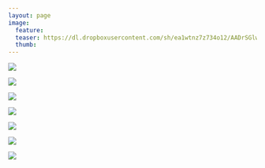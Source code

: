 ```yaml
---
layout: page
image:
  feature:
  teaser: https://dl.dropboxusercontent.com/sh/ea1wtnz7z734o12/AADrSGlw5UXFioNoKEMFh5L9a/luontokuvat/kes%C3%A4/3/DS20572-245px.jpg
  thumb:
---
```


[![](https://dl.dropboxusercontent.com/sh/ea1wtnz7z734o12/AAA71L9wvnVZf194v5DSIwdna/luontokuvat/kes%C3%A4/3/DS20343-800px.jpg)](https://dl.dropboxusercontent.com/sh/ea1wtnz7z734o12/AAB7U6GQOXEwTZuq49EgalY6a/luontokuvat/kes%C3%A4/3/DS20343.jpg)

[![](https://dl.dropboxusercontent.com/sh/ea1wtnz7z734o12/AADFYmF1ncVRmbgHG_1ztST4a/luontokuvat/kes%C3%A4/3/DS20362-800px.jpg)](https://dl.dropboxusercontent.com/sh/ea1wtnz7z734o12/AACkejJAHUXbIRfyD2sXi9MPa/luontokuvat/kes%C3%A4/3/DS20362.jpg)

[![](https://dl.dropboxusercontent.com/sh/ea1wtnz7z734o12/AABwGb14wOCykvUkOYCiyLfva/luontokuvat/kes%C3%A4/3/DS20365-800px.jpg)](https://dl.dropboxusercontent.com/sh/ea1wtnz7z734o12/AADMo6WB447-W1dlh-ic26Fra/luontokuvat/kes%C3%A4/3/DS20365.jpg)

[![](https://dl.dropboxusercontent.com/sh/ea1wtnz7z734o12/AAASvhRzXjr-EB8m_Rt6bPC9a/luontokuvat/kes%C3%A4/3/DS20440-800px.jpg)](https://dl.dropboxusercontent.com/sh/ea1wtnz7z734o12/AAA72yn01WK0xnRBfvQQFLYXa/luontokuvat/kes%C3%A4/3/DS20440.jpg)

[![](https://dl.dropboxusercontent.com/sh/ea1wtnz7z734o12/AAA4hRf4mvqqGAvP9X2zp6CFa/luontokuvat/kes%C3%A4/3/DS20568-800px.jpg)](https://dl.dropboxusercontent.com/sh/ea1wtnz7z734o12/AADzVltnFA7-l8zIky6CmpuYa/luontokuvat/kes%C3%A4/3/DS20568.jpg)

[![](https://dl.dropboxusercontent.com/sh/ea1wtnz7z734o12/AAAmMSYYrqvix1x9ygRg9_TEa/luontokuvat/kes%C3%A4/3/DS20572-800px.jpg)](https://dl.dropboxusercontent.com/sh/ea1wtnz7z734o12/AABHxW5i3Q7cyi7nYbtrnvIwa/luontokuvat/kes%C3%A4/3/DS20572.jpg)

[![](https://dl.dropboxusercontent.com/sh/ea1wtnz7z734o12/AAAZsAVlB7Aj2kssCUmGE9rya/luontokuvat/kes%C3%A4/4/DS21425-800px.jpg)](https://dl.dropboxusercontent.com/sh/ea1wtnz7z734o12/AAAYJjT8RR5TmnpOarm0_MNwa/luontokuvat/kes%C3%A4/4/DS21425.jpg)
